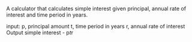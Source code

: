 A calculator that calculates simple interest given principal, annual rate of interest and time period in years.

input:
  p, principal amount
  t, time period in years
  r, annual rate of interest
  Output
    simple interest - p*t*r
